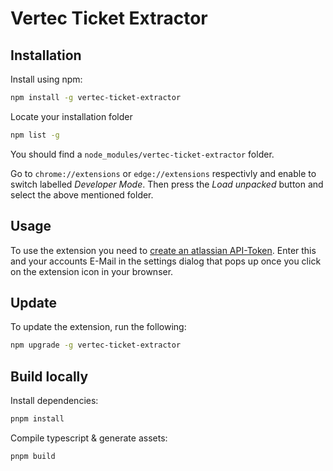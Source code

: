 # Vertec Ticket Extractor

## Installation

Install using npm:

```sh
npm install -g vertec-ticket-extractor
```

Locate your installation folder

```sh
npm list -g
```

You should find a `node_modules/vertec-ticket-extractor` folder.

Go to `chrome://extensions` or `edge://extensions` respectivly and enable to switch labelled _Developer Mode_. Then press the _Load unpacked_ button and select the above mentioned folder.

## Usage

To use the extension you need to [create an atlassian API-Token](https://id.atlassian.com/manage-profile/security/api-tokens). Enter this and your accounts E-Mail in the settings dialog that pops up once you click on the extension icon in your brownser.

## Update

To update the extension, run the following:

```sh
npm upgrade -g vertec-ticket-extractor
```

## Build locally

Install dependencies:

```sh
pnpm install
```

Compile typescript & generate assets:

```sh
pnpm build
```
